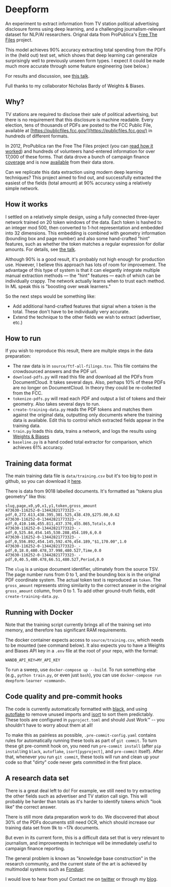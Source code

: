 # Deepform

An experiment to extract information from TV station political advertising disclosure forms using deep learning, and a challenging journalism-relevant dataset for NLP/AI researchers. Orignal data from ProPublica's [Free The Files](https://projects.propublica.org/free-the-files/) project.

This model achieves 90% accuracy extracting total spending from the PDFs in the (held out) test set, which shows that deep learning can generalize surprisingly well to previously unseen form types. I expect it could be made much more accurate through some feature engineering (see below.)

For results and discussion, see [this talk](https://www.youtube.com/watch?v=uNN59kJQ7CA).

Full thanks to my collaborator Nicholas Bardy of Weights & Biases.

## Why?

TV stations are required to disclose their sale of political advertising, but there is no requirement that this disclosure is machine readable. Every election, tens of thousands of PDFs are posted to the FCC Public File, available at [https://publicfiles.fcc.gov/](https://publicfiles.fcc.gov/) in hundreds of different formats.

In 2012, ProPublica ran the Free The Files project (you can [read how it worked](https://www.niemanlab.org/2012/12/crowdsourcing-campaign-spending-what-propublica-learned-from-free-the-files/)) and hundreds of volunteers hand-entered information for over 17,000 of these forms. That data drove a bunch of campaign finance [coverage](https://www.propublica.org/series/free-the-files) and is now [available](https://www.propublica.org/datastore/dataset/free-the-files-filing-data) from their data store.

Can we replicate this data extraction using modern deep learning techniques? This project aimed to find out, and successfully extracted the easiest of the fields (total amount) at 90% accuracy using a relatively simple network.

## How it works

I settled on a relatively simple design, using a fully connected three-layer network trained on 20 token windows of the data. Each token is hashed to an integer mod 500, then converted to 1-hot representation and embedded into 32 dimensions. This embedding is combined with geometry information (bounding box and page number) and also some hand-crafted "hint" features, such as whether the token matches a regular expression for dollar amounts. For details, see [the talk](https://www.youtube.com/watch?v=uNN59kJQ7CA).

Although 90% is a good result, it's probably not high enough for production use. However, I believe this approach has lots of room for improvement. The advantage of this type of system is that it can elegantly integrate multiple manual extraction methods — the "hint" features — each of which can be individually crappy. The network actually learns when to trust each method. In ML speak this is "boosting over weak learners."

So the next steps would be something like:

- Add additional hand-crafted features that signal when a token is the total. These don't have to be individually very accurate.
- Extend the technique to the other fields we wish to extract (advertiser, etc.)

## How to run

If you wish to reproduce this result, there are multple steps in the data preparation:

- The raw data is in `source/ftf-all-filings.tsv`. This file contains the crowdsourced answers and the PDF url.
- `download-pdfs.py` will read this file and download all the PDFs from DocumentCloud. It takes several days. Also, perhaps 10% of these PDFs are no longer on DocumentCloud. In theory they could be re-collected from the FCC.
- `tokenize-pdfs.py` will read each PDF and output a list of tokens and their geometry. Also takes several days to run.
- `create-training-data.py` reads the PDF tokens and matches them against the original data, outputting only documents where the training data is available. Edit this to control which extracted fields appear in the training data.
- `train.py` loads this data, trains a network, and logs the results using [Weights & Biases](https://www.wandb.com/)
- `baseline.py` is a hand coded total extractor for comparison, which achieves 61% accuracy.

## Training data format

The main training data file is `data/training.csv` but it's too big to post in github, so you can download it [here](https://drive.google.com/drive/folders/1bsV4A-8A9B7KZkzdbsBnCGKLMZftV2fQ?usp=sharing).

There is data from 9018 labelled documents. It's formatted as "tokens plus geometry" like this:

```
slug,page,x0,y0,x1,y1,token,gross_amount
473630-116252-0-13442821773323-_-pdf,0,272.613,438.395,301.525,438.439,$275.00,0.62
473630-116252-0-13442821773323-_-pdf,0,410.146,455.811,437.376,455.865,Totals,0.0
473630-116252-0-13442821773323-_-pdf,0,525.84,454.145,530.288,454.189,6,0.0
473630-116252-0-13442821773323-_-pdf,0,556.892,454.145,592.476,454.189,"$1,170.00",1.0
473630-116252-0-13442821773323-_-pdf,0,18.0,480.478,37.998,480.527,Time,0.0
473630-116252-0-13442821773323-_-pdf,0,40.5,480.478,66.51,480.527,Period,0.0
```

The `slug` is a unique document identifier, ultimately from the source TSV. The page number runs from 0 to 1, and the bounding box is in the original PDF coordinate system. The actual token text is reproduced as `token`. The `gross_amount` represents string similarity to the correct answer in the original `gross_amount` column, from 0 to 1. To add other ground-truth fields, edit `create-training-data.py`.

## Running with Docker

Note that the training script currently brings all of the training set into memory, and therefore has significant RAM requirements.

The docker container expects access to `source/training.csv`, which needs to be mounted (see command below). It also expects you to have a Weights and Biases API key in a `.env` file at the root of your repo, with the format:

```
WANDB_API_KEY=MY_API_KEY
```

To run a sweep, use `docker-compose up --build`. To run something else (e.g., `python train.py`, or even just `bash`), you can use `docker-compose run deepform-learner <command>`.

## Code quality and pre-commit hooks

The code is currently automatically formatted with [black](https://black.readthedocs.io/en/stable/), and using [autoflake](https://pypi.org/project/autoflake/) to remove unused imports and [isort](https://timothycrosley.github.io/isort/) to sort them predictably. These tools are configured in `pyproject.toml` and should Just Work&trade; -- you shouldn't have to worry about them at all!

To make this as painless as possible, `.pre-commit-config.yaml` contains rules for automatically running these tools as part of `git commit`. To turn these git pre-commit hook on, you need run `pre-commit install` (after `pip install`ing `black`, `autoflake`, `isort[pyproject]`, and `pre-commit` itself). After that, whenever you run `git commit`, these tools will run and clean up your code so that "dirty" code never gets committed in the first place.

## A research data set

There is a great deal left to do! For example, we still need to try extracting the other fields such as advertiser and TV station call sign. This will probably be harder than totals as it's harder to identify tokens which "look like" the correct answer.

There is still more data preparation work to do. We discovered that about 30% of the PDFs documents still need OCR, which should increase our training data set from 9k to ~17k documents.

But even in its current form, this is a difficult data set that is very relevant to journalism, and improvements in technique will be immediately useful to campaign finance reporting.

The general problem is known as "knowledge base construction" in the research community, and the current state of the art is achieved by multimodal systems such as [Fonduer](https://fonduer.readthedocs.io/en/latest/).

I would love to hear from you! Contact me on [twitter](https://twitter.com/jonathanstray) or through my [blog](http://jonathanstray.com).

